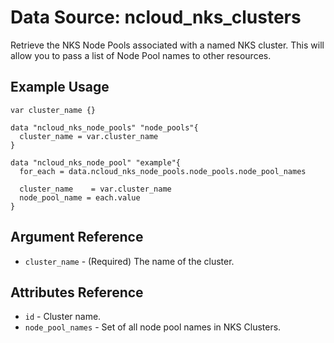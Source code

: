 # Data Source: ncloud_nks_clusters

Retrieve the NKS Node Pools associated with a named NKS cluster. This will allow you to pass a list of Node Pool names to other resources.

## Example Usage

```hcl
var cluster_name {}

data "ncloud_nks_node_pools" "node_pools"{
  cluster_name = var.cluster_name
}

data "ncloud_nks_node_pool" "example"{
  for_each = data.ncloud_nks_node_pools.node_pools.node_pool_names

  cluster_name    = var.cluster_name
  node_pool_name = each.value
}

```
## Argument Reference

* `cluster_name` - (Required) The name of the cluster.

## Attributes Reference

* `id` - Cluster name.
* `node_pool_names` - Set of all node pool names in NKS Clusters.


